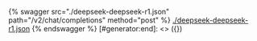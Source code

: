 [#generator:start]: <> ({ "template": "openapi" })
{% swagger src="./deepseek-deepseek-r1.json" path="/v2/chat/completions" method="post" %}
[./deepseek-deepseek-r1.json](./deepseek-deepseek-r1.json)
{% endswagger %}
[#generator:end]: <> ({})